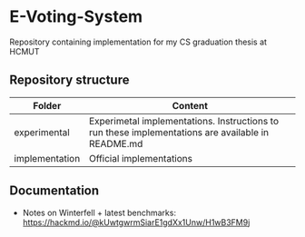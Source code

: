 # E-Voting-System
Repository containing implementation for my CS graduation thesis at HCMUT

## Repository structure
| Folder | Content |
| ------ | ------- |
| experimental | Experimetal implementations. Instructions to run these implementations are available in README.md |
| implementation | Official implementations |

## Documentation
- Notes on Winterfell + latest benchmarks: https://hackmd.io/@kUwtgwrmSiarE1gdXx1Unw/H1wB3FM9j

